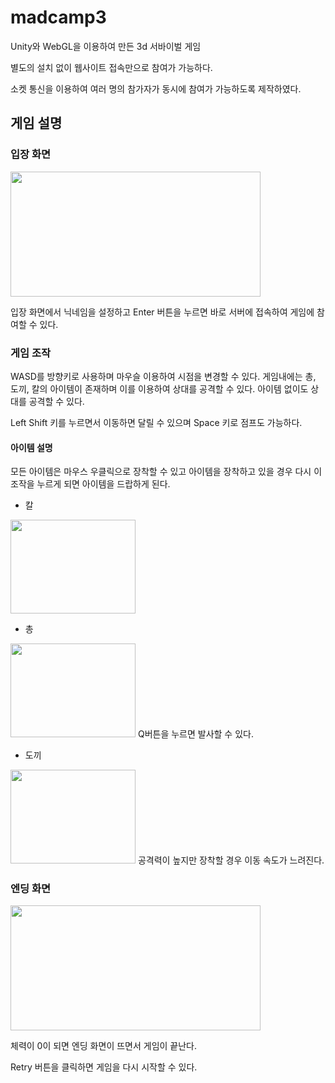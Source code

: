 # madcamp3
Unity와 WebGL을 이용하여 만든 3d 서바이벌 게임

별도의 설치 없이 웹사이트 접속만으로 참여가 가능하다.

소켓 통신을 이용하여 여러 명의 참가자가 동시에 참여가 가능하도록 제작하였다. 

## 게임 설명

### 입장 화면

<img src="https://user-images.githubusercontent.com/62409503/149926254-96197c4d-dcac-493a-abfd-df97baceed69.JPG" width="400" height="200"/>

입장 화면에서 닉네임을 설정하고 Enter 버튼을 누르면 바로 서버에 접속하여 게임에 참여할 수 있다.

### 게임 조작

WASD를 방향키로 사용하며 마우슬 이용하여 시점을 변경할 수 있다. 게임내에는 총, 도끼, 칼의 아이템이 존재하며 이를 이용하여 상대를 공격할 수 있다. 아이템 없이도 상대를 공격할 수 있다. 

Left Shift 키를 누르면서 이동하면 달릴 수 있으며 Space 키로 점프도 가능하다.

#### 아이템 설명

모든 아이템은 마우스 우클릭으로 장착할 수 있고 아이템을 장착하고 있을 경우 다시 이 조작을 누르게 되면 아이템을 드랍하게 된다.

* 칼

<img src="https://user-images.githubusercontent.com/62409503/149926397-576dc9fd-17de-459a-8a5f-556df4c65ee6.JPG" width="200" height="150" />

* 총

<img src="https://user-images.githubusercontent.com/62409503/149926383-d82a568f-85da-4146-a397-bb2ab5e751e5.JPG" width="200" height="150" />
Q버튼을 누르면 발사할 수 있다.

* 도끼

<img src="https://user-images.githubusercontent.com/62409503/149926321-d84ef24b-84a8-44fe-8754-37fe32160763.JPG" width="200" height="150" />
공격력이 높지만 장착할 경우 이동 속도가 느려진다.

### 엔딩 화면
<img src="https://user-images.githubusercontent.com/62409503/149926361-8be4b404-7144-41e8-b1f5-42d1671fb604.JPG" width="400" height="200" />

체력이 0이 되면 엔딩 화면이 뜨면서 게임이 끝난다.

Retry 버튼을 클릭하면 게임을 다시 시작할 수 있다.
